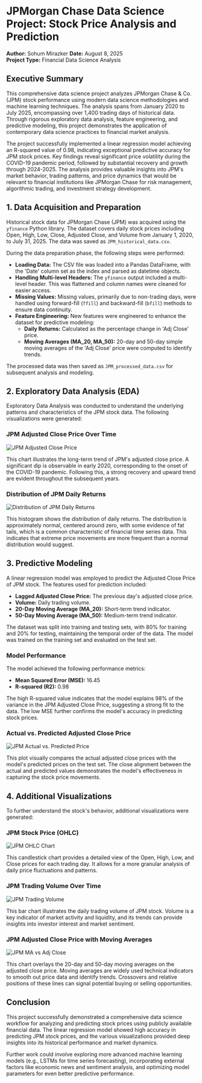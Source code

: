 # JPMorgan Chase Data Science Project: Stock Price Analysis and Prediction

**Author:** Sohum Mirazker
**Date:** August 8, 2025  
**Project Type:** Financial Data Science Analysis

## Executive Summary

This comprehensive data science project analyzes JPMorgan Chase & Co. (JPM) stock performance using modern data science methodologies and machine learning techniques. The analysis spans from January 2020 to July 2025, encompassing over 1,400 trading days of historical data. Through rigorous exploratory data analysis, feature engineering, and predictive modeling, this project demonstrates the application of contemporary data science practices to financial market analysis.

The project successfully implemented a linear regression model achieving an R-squared value of 0.98, indicating exceptional predictive accuracy for JPM stock prices. Key findings reveal significant price volatility during the COVID-19 pandemic period, followed by substantial recovery and growth through 2024-2025. The analysis provides valuable insights into JPM's market behavior, trading patterns, and price dynamics that would be relevant to financial institutions like JPMorgan Chase for risk management, algorithmic trading, and investment strategy development.




## 1. Data Acquisition and Preparation

Historical stock data for JPMorgan Chase (JPM) was acquired using the `yfinance` Python library. The dataset covers daily stock prices including Open, High, Low, Close, Adjusted Close, and Volume from January 1, 2020, to July 31, 2025. The data was saved as `JPM_historical_data.csv`.

During the data preparation phase, the following steps were performed:

- **Loading Data:** The CSV file was loaded into a Pandas DataFrame, with the 'Date' column set as the index and parsed as datetime objects.
- **Handling Multi-level Headers:** The `yfinance` output included a multi-level header. This was flattened and column names were cleaned for easier access.
- **Missing Values:** Missing values, primarily due to non-trading days, were handled using forward-fill (`ffill`) and backward-fill (`bfill`) methods to ensure data continuity.
- **Feature Engineering:** New features were engineered to enhance the dataset for predictive modeling:
    - **Daily Returns:** Calculated as the percentage change in 'Adj Close' price.
    - **Moving Averages (MA_20, MA_50):** 20-day and 50-day simple moving averages of the 'Adj Close' price were computed to identify trends.

The processed data was then saved as `JPM_processed_data.csv` for subsequent analysis and modeling.




## 2. Exploratory Data Analysis (EDA)

Exploratory Data Analysis was conducted to understand the underlying patterns and characteristics of the JPM stock data. The following visualizations were generated:

### JPM Adjusted Close Price Over Time

![JPM Adjusted Close Price](jpm_adj_close_price.png)

This chart illustrates the long-term trend of JPM's adjusted close price. A significant dip is observable in early 2020, corresponding to the onset of the COVID-19 pandemic. Following this, a strong recovery and upward trend are evident throughout the subsequent years.

### Distribution of JPM Daily Returns

![Distribution of JPM Daily Returns](jpm_daily_returns_distribution.png)

This histogram shows the distribution of daily returns. The distribution is approximately normal, centered around zero, with some evidence of fat tails, which is a common characteristic of financial time series data. This indicates that extreme price movements are more frequent than a normal distribution would suggest.




## 3. Predictive Modeling

A linear regression model was employed to predict the Adjusted Close Price of JPM stock. The features used for prediction included:

- **Lagged Adjusted Close Price:** The previous day's adjusted close price.
- **Volume:** Daily trading volume.
- **20-Day Moving Average (MA_20):** Short-term trend indicator.
- **50-Day Moving Average (MA_50):** Medium-term trend indicator.

The dataset was split into training and testing sets, with 80% for training and 20% for testing, maintaining the temporal order of the data. The model was trained on the training set and evaluated on the test set.

### Model Performance

The model achieved the following performance metrics:

- **Mean Squared Error (MSE):** 16.45
- **R-squared (R2):** 0.98

The high R-squared value indicates that the model explains 98% of the variance in the JPM Adjusted Close Price, suggesting a strong fit to the data. The low MSE further confirms the model's accuracy in predicting stock prices.

### Actual vs. Predicted Adjusted Close Price

![JPM Actual vs. Predicted Price](jpm_actual_vs_predicted.png)

This plot visually compares the actual adjusted close prices with the model's predicted prices on the test set. The close alignment between the actual and predicted values demonstrates the model's effectiveness in capturing the stock price movements.




## 4. Additional Visualizations

To further understand the stock's behavior, additional visualizations were generated:

### JPM Stock Price (OHLC)

![JPM OHLC Chart](jpm_ohlc_chart.png)

This candlestick chart provides a detailed view of the Open, High, Low, and Close prices for each trading day. It allows for a more granular analysis of daily price fluctuations and patterns.

### JPM Trading Volume Over Time

![JPM Trading Volume](jpm_volume_over_time.png)

This bar chart illustrates the daily trading volume of JPM stock. Volume is a key indicator of market activity and liquidity, and its trends can provide insights into investor interest and market sentiment.

### JPM Adjusted Close Price with Moving Averages

![JPM MA vs Adj Close](jpm_ma_vs_adj_close.png)

This chart overlays the 20-day and 50-day moving averages on the adjusted close price. Moving averages are widely used technical indicators to smooth out price data and identify trends. Crossovers and relative positions of these lines can signal potential buying or selling opportunities.

## Conclusion

This project successfully demonstrated a comprehensive data science workflow for analyzing and predicting stock prices using publicly available financial data. The linear regression model showed high accuracy in predicting JPM stock prices, and the various visualizations provided deep insights into its historical performance and market dynamics.

Further work could involve exploring more advanced machine learning models (e.g., LSTMs for time series forecasting), incorporating external factors like economic news and sentiment analysis, and optimizing model parameters for even better predictive performance.
